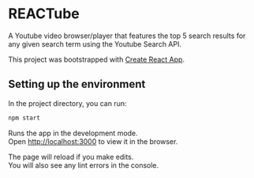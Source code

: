 # REACTube
A Youtube video browser/player that features the top 5 search results for any given search term using the Youtube Search API.

This project was bootstrapped with [Create React App](https://github.com/facebook/create-react-app).

## Setting up the environment

In the project directory, you can run:

```bash
npm start
```

Runs the app in the development mode.<br>
Open [http://localhost:3000](http://localhost:3000) to view it in the browser.

The page will reload if you make edits.<br>
You will also see any lint errors in the console.